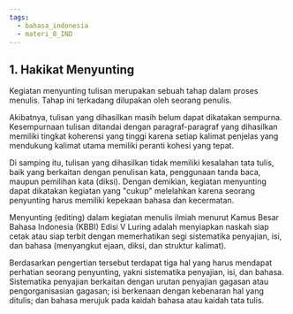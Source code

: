 ```yaml
---
tags:
  - bahasa_indonesia
  - materi_8_IND
---
```

## 1. Hakikat Menyunting

Kegiatan menyunting tulisan merupakan sebuah tahap dalam proses menulis. Tahap ini terkadang dilupakan oleh seorang penulis.

Akibatnya, tulisan yang dihasilkan masih belum dapat dikatakan sempurna. Kesempurnaan tulisan ditandai dengan paragraf-paragraf yang dihasilkan memiliki tingkat koherensi yang tinggi karena setiap kalimat penjelas yang mendukung kalimat utama memiliki peranti kohesi yang tepat.

Di samping itu, tulisan yang dihasilkan tidak memiliki kesalahan tata tulis, baik yang berkaitan dengan penulisan kata, penggunaan tanda baca, maupun pemilihan kata (diksi). Dengan demikian, kegiatan menyunting dapat dikatakan kegiatan yang "cukup" melelahkan karena seorang penyunting harus memiliki kepekaan bahasa dan kecermatan.

Menyunting (editing) dalam kegiatan menulis ilmiah menurut Kamus Besar Bahasa Indonesia (KBBI) Edisi V Luring adalah menyiapkan naskah siap cetak atau siap terbit dengan memerhatikan segi sistematika penyajian, isi, dan bahasa (menyangkut ejaan, diksi, dan struktur kalimat).

Berdasarkan pengertian tersebut terdapat tiga hal yang harus mendapat perhatian seorang penyunting, yakni sistematika penyajian, isi, dan bahasa. Sistematika penyajian berkaitan dengan urutan penyajian gagasan atau pengorganisasian gagasan; isi berkenaan dengan kebenaran hal yang ditulis; dan bahasa merujuk pada kaidah bahasa atau kaidah tata tulis.